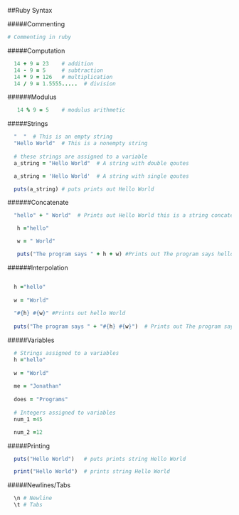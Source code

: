 ##Ruby Syntax

#####Commenting
```ruby
# Commenting in ruby
```

#####Computation
```ruby
  14 + 9 = 23    # addition
  14 - 9 = 5     # subtraction
  14 * 9 = 126   # multiplication
  14 / 9 = 1.5555.....  # division
```
######Modulus
```ruby
   14 % 9 = 5    # modulus arithmetic
```

#####Strings
```ruby
  "  "  # This is an empty string
  "Hello World"  # This is a nonempty string
  
  # these strings are assigned to a variable
  a_string = "Hello World"  # A string with double qoutes

  a_string = 'Hello World'  # A string with single qoutes

  puts(a_string) # puts prints out Hello World

```
######Concatenate 

```ruby
  "hello" + " World"  # Prints out Hello World this is a string concatenation

   h ="hello" 

   w = " World"

   puts("The program says " + h + w) #Prints out The program says hello World this is also a string concatenation

```
######Interpolation
```ruby

  h ="hello" 
  
  w = "World"
  
  "#{h} #{w}" #Prints out hello World
  
  puts("The program says " + "#{h} #{w}")  # Prints out The program says hello World

```
#####Variables
```ruby
  # Strings assigned to a variables
  h ="hello" 
  
  w = "World"  
  
  me = "Jonathan"
  
  does = "Programs"
  
  # Integers assigned to variables
  num_1 =45 

  num_2 =12 

```

#####Printing
```ruby
  puts("Hello World")   # puts prints string Hello World

  print("Hello World")  # prints string Hello World

```

#####Newlines/Tabs
```ruby
  \n # Newline
  \t # Tabs

```
